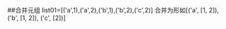 ##合并元组
list01=[('a',1),('a',2),('b',1),('b',2),('c',2)] 合并为形如[('a', [1, 2]), ('b', [1, 2]), ('c', [2])]
